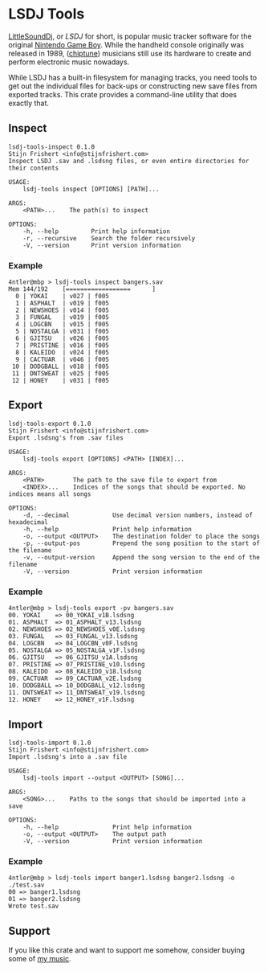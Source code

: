 # LSDJ Tools

[LittleSoundDj](https://www.littlesounddj.com/lsd/index.php), or _LSDJ_ for short, is popular music tracker software for the original [Nintendo Game Boy](https://en.wikipedia.org/wiki/Game_Boy). While the handheld console originally was released in 1989, ([chiptune](https://en.wikipedia.org/wiki/Chiptune)) musicians still use its hardware to create and perform electronic music nowadays.

While LSDJ has a built-in filesystem for managing tracks, you need tools to get out the individual files for back-ups or constructing new save files from exported tracks. This crate provides a command-line utility that does exactly that.

## Inspect

```console
lsdj-tools-inspect 0.1.0
Stijn Frishert <info@stijnfrishert.com>
Inspect LSDJ .sav and .lsdsng files, or even entire directories for their contents

USAGE:
    lsdj-tools inspect [OPTIONS] [PATH]...

ARGS:
    <PATH>...    The path(s) to inspect

OPTIONS:
    -h, --help         Print help information
    -r, --recursive    Search the folder recursively
    -V, --version      Print version information
```

### Example

```console
4ntler@mbp > lsdj-tools inspect bangers.sav
Mem 144/192    [==================      ]
  0 | YOKAI    | v027 | f005
  1 | ASPHALT  | v019 | f005
  2 | NEWSHOES | v014 | f005
  3 | FUNGAL   | v019 | f005
  4 | LOGCBN   | v015 | f005
  5 | NOSTALGA | v031 | f005
  6 | GJITSU   | v026 | f005
  7 | PRISTINE | v016 | f005
  8 | KALEIDO  | v024 | f005
  9 | CACTUAR  | v046 | f005
 10 | DODGBALL | v018 | f005
 11 | DNTSWEAT | v025 | f005
 12 | HONEY    | v031 | f005
```

## Export

```console
lsdj-tools-export 0.1.0
Stijn Frishert <info@stijnfrishert.com>
Export .lsdsng's from .sav files

USAGE:
    lsdj-tools export [OPTIONS] <PATH> [INDEX]...

ARGS:
    <PATH>        The path to the save file to export from
    <INDEX>...    Indices of the songs that should be exported. No indices means all songs

OPTIONS:
    -d, --decimal            Use decimal version numbers, instead of hexadecimal
    -h, --help               Print help information
    -o, --output <OUTPUT>    The destination folder to place the songs
    -p, --output-pos         Prepend the song position to the start of the filename
    -v, --output-version     Append the song version to the end of the filename
    -V, --version            Print version information
```

### Example

```console
4ntler@mbp > lsdj-tools export -pv bangers.sav
00. YOKAI    => 00_YOKAI_v1B.lsdsng
01. ASPHALT  => 01_ASPHALT_v13.lsdsng
02. NEWSHOES => 02_NEWSHOES_v0E.lsdsng
03. FUNGAL   => 03_FUNGAL_v13.lsdsng
04. LOGCBN   => 04_LOGCBN_v0F.lsdsng
05. NOSTALGA => 05_NOSTALGA_v1F.lsdsng
06. GJITSU   => 06_GJITSU_v1A.lsdsng
07. PRISTINE => 07_PRISTINE_v10.lsdsng
08. KALEIDO  => 08_KALEIDO_v18.lsdsng
09. CACTUAR  => 09_CACTUAR_v2E.lsdsng
10. DODGBALL => 10_DODGBALL_v12.lsdsng
11. DNTSWEAT => 11_DNTSWEAT_v19.lsdsng
12. HONEY    => 12_HONEY_v1F.lsdsng
```

## Import

```console
lsdj-tools-import 0.1.0
Stijn Frishert <info@stijnfrishert.com>
Import .lsdsng's into a .sav file

USAGE:
    lsdj-tools import --output <OUTPUT> [SONG]...

ARGS:
    <SONG>...    Paths to the songs that should be imported into a save

OPTIONS:
    -h, --help               Print help information
    -o, --output <OUTPUT>    The output path
    -V, --version            Print version information
```

### Example

```console
4ntler@mbp > lsdj-tools import banger1.lsdsng banger2.lsdsng -o ./test.sav
00 => banger1.lsdsng
01 => banger2.lsdsng
Wrote test.sav
```

## Support

If you like this crate and want to support me somehow, consider buying some of [my music](https://4ntler.bandcamp.com/).